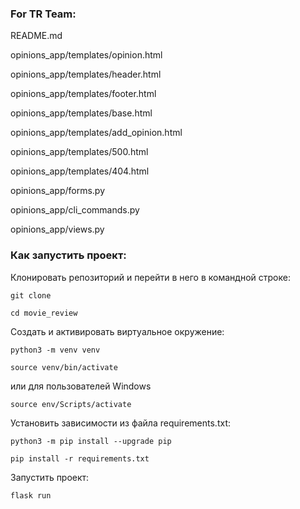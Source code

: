 ### For TR Team:
README.md

opinions_app/templates/opinion.html

opinions_app/templates/header.html

opinions_app/templates/footer.html

opinions_app/templates/base.html

opinions_app/templates/add_opinion.html

opinions_app/templates/500.html

opinions_app/templates/404.html

opinions_app/forms.py

opinions_app/cli_commands.py

opinions_app/views.py


### Как запустить проект:

Клонировать репозиторий и перейти в него в командной строке:

```
git clone 
```

```
cd movie_review
```

Cоздать и активировать виртуальное окружение:

```
python3 -m venv venv
```

```
source venv/bin/activate
```
или для пользователей Windows

```
source env/Scripts/activate
```

Установить зависимости из файла requirements.txt:

```
python3 -m pip install --upgrade pip
```

```
pip install -r requirements.txt
```

Запустить проект:

```
flask run
```

